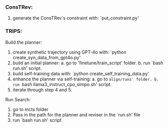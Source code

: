 ### ConsTRev:
1. generate the ConsTRev's constraint with: `put_constraint.py'

### TRIPS:

Build the planner:
1. create synthetic trajectory using GPT-4o with: `python create_syn_data_from_gpt4o.py'
2. build an initial planner:
    a. go to 'finetune/train_script' folder.
    b. run `bash run.sh' script.
3. build self-training data with: `python create_self_training_data.py'
4. enhance the planner via self-training:
    a. go to `align/runs' folder.
    b. run `bash llama3_instruct_cpo_simpo.sh' script.
5. iterate through step 4 and 5.

Run Search:
1. go to mcts folder
2. Pass in the path for the planner and reviser in the `run.sh' file
3. run `bash run.sh' script